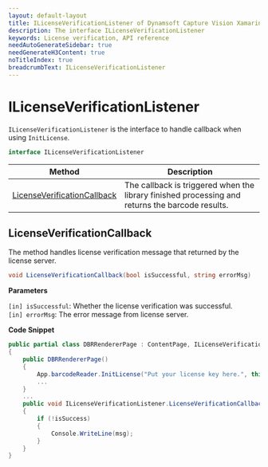 ```yaml
---
layout: default-layout
title: ILicenseVerificationListener of Dynamsoft Capture Vision Xamarin Edition
description: The interface ILicenseVerificationListener
keywords: License verification, API reference
needAutoGenerateSidebar: true
needGenerateH3Content: true
noTitleIndex: true
breadcrumbText: ILicenseVerificationListener
---
```


# ILicenseVerificationListener

`ILicenseVerificationListener` is the interface to handle callback when using `InitLicense`.

```c#
interface ILicenseVerificationListener
```

| Method | Description |
| ------ | ----------- |
| [LicenseVerificationCallback](#licenseverificationcallback) | The callback is triggered when the library finished processing and returns the barcode results. |

## LicenseVerificationCallback

The method handles license verification message that returned by the license server.

```c#
void LicenseVerificationCallback(bool isSuccessful, string errorMsg)
```

**Parameters**

`[in] isSuccessful`: Whether the license verification was successful.  
`[in] errorMsg`: The error message from license server.

**Code Snippet**

```c#
public partial class DBRRendererPage : ContentPage, ILicenseVerificationListener
{
    public DBRRendererPage()
    {
        App.barcodeReader.InitLicense("Put your license key here.", this);
        ...
    }
    ...
    public void ILicenseVerificationListener.LicenseVerificationCallback(bool isSuccess, string msg)
    {
        if (!isSuccess) 
        {
            Console.WriteLine(msg);
        }
    }
}
```
